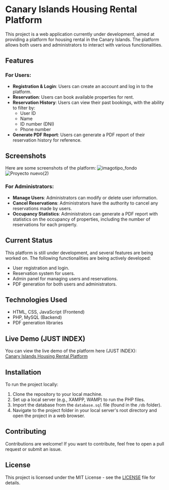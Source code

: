 # Canary Islands Housing Rental Platform

This project is a web application currently under development, aimed at providing a platform for housing rental in the Canary Islands. The platform allows both users and administrators to interact with various functionalities.

## Features

### For Users:
- **Registration & Login**: Users can create an account and log in to the platform.
- **Reservation**: Users can book available properties for rent.
- **Reservation History**: Users can view their past bookings, with the ability to filter by:
  - User ID
  - Name
  - ID number (DNI)
  - Phone number
- **Generate PDF Report**: Users can generate a PDF report of their reservation history for reference.

## Screenshots

Here are some screenshots of the platform:
![imagotipo_fondo](https://github.com/user-attachments/assets/8bb46f1a-9e3e-4741-bba9-de8dc54dda54)
![Proyecto nuevo(2)](https://github.com/user-attachments/assets/bfe4d502-de0e-4e28-9111-1364b93687b6)

### For Administrators:
- **Manage Users**: Administrators can modify or delete user information.
- **Cancel Reservations**: Administrators have the authority to cancel any reservations made by users.
- **Occupancy Statistics**: Administrators can generate a PDF report with statistics on the occupancy of properties, including the number of reservations for each property.

## Current Status
This platform is still under development, and several features are being worked on. The following functionalities are being actively developed:
- User registration and login.
- Reservation system for users.
- Admin panel for managing users and reservations.
- PDF generation for both users and administrators.

## Technologies Used
- HTML, CSS, JavaScript (Frontend)
- PHP, MySQL (Backend)
- PDF generation libraries

## Live Demo (JUST INDEX)

You can view the live demo of the platform here (JUST INDEX):  
[Canary Islands Housing Rental Platform](https://ankkdev.github.io/islarent.github.io/)

## Installation

To run the project locally:
1. Clone the repository to your local machine.
2. Set up a local server (e.g., XAMPP, WAMP) to run the PHP files.
3. Import the database from the `database.sql` file (found in the `/db` folder).
4. Navigate to the project folder in your local server's root directory and open the project in a web browser.

## Contributing

Contributions are welcome! If you want to contribute, feel free to open a pull request or submit an issue.

## License

This project is licensed under the MIT License - see the [LICENSE](LICENSE) file for details.
